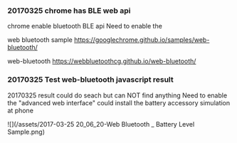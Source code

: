 ### 20170325 chrome has BLE web api
chrome enable bluetooth BLE api
Need to enable the 

web bluetooth sample
https://googlechrome.github.io/samples/web-bluetooth/

web-bluetooth
https://webbluetoothcg.github.io/web-bluetooth/

### 20170325 Test web-bluetooth javascript result
20170325 result
could do seach but can NOT find anything
Need to enable the "advanced web interface"
could install the battery accessory simulation at phone

![](/assets/2017-03-25 20_06_20-Web Bluetooth _ Battery Level Sample.png)


